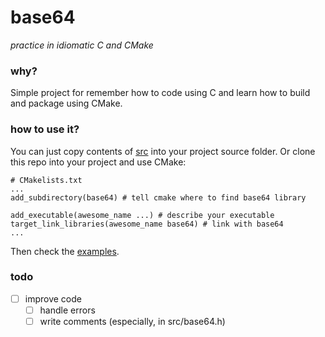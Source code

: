 # base64

*practice in idiomatic C and CMake*

### why?

Simple project for remember how to code using C and learn how to build and package using CMake.

### how to use it?

You can just copy contents of [src](src) into your project source folder. Or clone this repo into your project and use CMake:

```
# CMakelists.txt
...
add_subdirectory(base64) # tell cmake where to find base64 library

add_executable(awesome_name ...) # describe your executable
target_link_libraries(awesome_name base64) # link with base64
...
```

Then check the [examples](examples).

### todo

- [ ] improve code
    - [ ] handle errors
    - [ ] write comments (especially, in src/base64.h)
